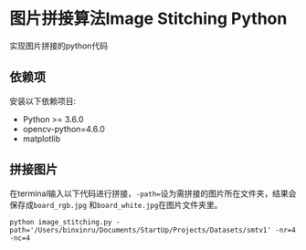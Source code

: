 # 图片拼接算法Image Stitching Python

实现图片拼接的python代码

## 依赖项

安装以下依赖项目:
 - Python >= 3.6.0
 - opencv-python=4.6.0
 - matplotlib

## 拼接图片
在terminal输入以下代码进行拼接，`-path=`设为需拼接的图片所在文件夹，结果会保存成`board_rgb.jpg` 和`board_white.jpg`在图片文件夹里。
```
python image_stitching.py -path='/Users/binxinru/Documents/StartUp/Projects/Datasets/smtv1' -nr=4 -nc=4
```
